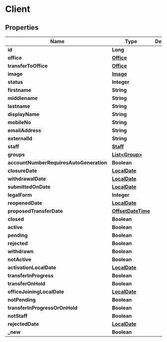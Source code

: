 

# Client

## Properties

Name | Type | Description | Notes
------------ | ------------- | ------------- | -------------
**id** | **Long** |  |  [optional]
**office** | [**Office**](Office.md) |  |  [optional]
**transferToOffice** | [**Office**](Office.md) |  |  [optional]
**image** | [**Image**](Image.md) |  |  [optional]
**status** | **Integer** |  |  [optional]
**firstname** | **String** |  |  [optional]
**middlename** | **String** |  |  [optional]
**lastname** | **String** |  |  [optional]
**displayName** | **String** |  |  [optional]
**mobileNo** | **String** |  |  [optional]
**emailAddress** | **String** |  |  [optional]
**externalId** | **String** |  |  [optional]
**staff** | [**Staff**](Staff.md) |  |  [optional]
**groups** | [**List&lt;Group&gt;**](Group.md) |  |  [optional]
**accountNumberRequiresAutoGeneration** | **Boolean** |  |  [optional]
**closureDate** | [**LocalDate**](LocalDate.md) |  |  [optional]
**withdrawalDate** | [**LocalDate**](LocalDate.md) |  |  [optional]
**submittedOnDate** | [**LocalDate**](LocalDate.md) |  |  [optional]
**legalForm** | **Integer** |  |  [optional]
**reopenedDate** | [**LocalDate**](LocalDate.md) |  |  [optional]
**proposedTransferDate** | [**OffsetDateTime**](OffsetDateTime.md) |  |  [optional]
**closed** | **Boolean** |  |  [optional]
**active** | **Boolean** |  |  [optional]
**pending** | **Boolean** |  |  [optional]
**rejected** | **Boolean** |  |  [optional]
**withdrawn** | **Boolean** |  |  [optional]
**notActive** | **Boolean** |  |  [optional]
**activationLocalDate** | [**LocalDate**](LocalDate.md) |  |  [optional]
**transferInProgress** | **Boolean** |  |  [optional]
**transferOnHold** | **Boolean** |  |  [optional]
**officeJoiningLocalDate** | [**LocalDate**](LocalDate.md) |  |  [optional]
**notPending** | **Boolean** |  |  [optional]
**transferInProgressOrOnHold** | **Boolean** |  |  [optional]
**notStaff** | **Boolean** |  |  [optional]
**rejectedDate** | [**LocalDate**](LocalDate.md) |  |  [optional]
**_new** | **Boolean** |  |  [optional]



